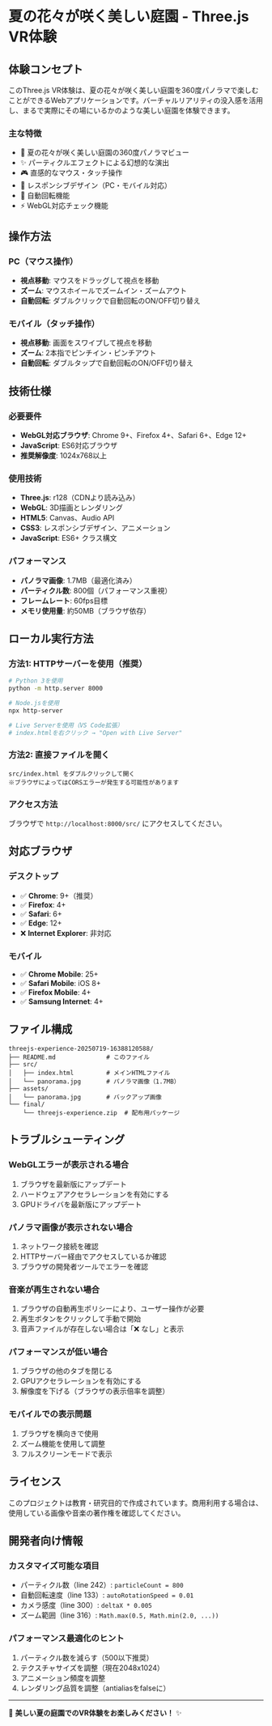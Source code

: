 # 夏の花々が咲く美しい庭園 - Three.js VR体験

## 体験コンセプト

このThree.js VR体験は、夏の花々が咲く美しい庭園を360度パノラマで楽しむことができるWebアプリケーションです。バーチャルリアリティの没入感を活用し、まるで実際にその場にいるかのような美しい庭園を体験できます。

### 主な特徴
- 🌸 夏の花々が咲く美しい庭園の360度パノラマビュー
- ✨ パーティクルエフェクトによる幻想的な演出
- 🎮 直感的なマウス・タッチ操作
- 📱 レスポンシブデザイン（PC・モバイル対応）
- 🔄 自動回転機能
- ⚡ WebGL対応チェック機能

## 操作方法

### PC（マウス操作）
- **視点移動**: マウスをドラッグして視点を移動
- **ズーム**: マウスホイールでズームイン・ズームアウト
- **自動回転**: ダブルクリックで自動回転のON/OFF切り替え

### モバイル（タッチ操作）
- **視点移動**: 画面をスワイプして視点を移動
- **ズーム**: 2本指でピンチイン・ピンチアウト
- **自動回転**: ダブルタップで自動回転のON/OFF切り替え

## 技術仕様

### 必要要件
- **WebGL対応ブラウザ**: Chrome 9+、Firefox 4+、Safari 6+、Edge 12+
- **JavaScript**: ES6対応ブラウザ
- **推奨解像度**: 1024x768以上

### 使用技術
- **Three.js**: r128（CDNより読み込み）
- **WebGL**: 3D描画とレンダリング
- **HTML5**: Canvas、Audio API
- **CSS3**: レスポンシブデザイン、アニメーション
- **JavaScript**: ES6+ クラス構文

### パフォーマンス
- **パノラマ画像**: 1.7MB（最適化済み）
- **パーティクル数**: 800個（パフォーマンス重視）
- **フレームレート**: 60fps目標
- **メモリ使用量**: 約50MB（ブラウザ依存）

## ローカル実行方法

### 方法1: HTTPサーバーを使用（推奨）
```bash
# Python 3を使用
python -m http.server 8000

# Node.jsを使用
npx http-server

# Live Serverを使用（VS Code拡張）
# index.htmlを右クリック → "Open with Live Server"
```

### 方法2: 直接ファイルを開く
```
src/index.html をダブルクリックして開く
※ブラウザによってはCORSエラーが発生する可能性があります
```

### アクセス方法
ブラウザで `http://localhost:8000/src/` にアクセスしてください。

## 対応ブラウザ

### デスクトップ
- ✅ **Chrome**: 9+（推奨）
- ✅ **Firefox**: 4+
- ✅ **Safari**: 6+
- ✅ **Edge**: 12+
- ❌ **Internet Explorer**: 非対応

### モバイル
- ✅ **Chrome Mobile**: 25+
- ✅ **Safari Mobile**: iOS 8+
- ✅ **Firefox Mobile**: 4+
- ✅ **Samsung Internet**: 4+

## ファイル構成

```
threejs-experience-20250719-16388120588/
├── README.md              # このファイル
├── src/
│   ├── index.html         # メインHTMLファイル
│   └── panorama.jpg       # パノラマ画像（1.7MB）
├── assets/
│   └── panorama.jpg       # バックアップ画像
└── final/
    └── threejs-experience.zip  # 配布用パッケージ
```

## トラブルシューティング

### WebGLエラーが表示される場合
1. ブラウザを最新版にアップデート
2. ハードウェアアクセラレーションを有効にする
3. GPUドライバを最新版にアップデート

### パノラマ画像が表示されない場合
1. ネットワーク接続を確認
2. HTTPサーバー経由でアクセスしているか確認
3. ブラウザの開発者ツールでエラーを確認

### 音楽が再生されない場合
1. ブラウザの自動再生ポリシーにより、ユーザー操作が必要
2. 再生ボタンをクリックして手動で開始
3. 音声ファイルが存在しない場合は「❌ なし」と表示

### パフォーマンスが低い場合
1. ブラウザの他のタブを閉じる
2. GPUアクセラレーションを有効にする
3. 解像度を下げる（ブラウザの表示倍率を調整）

### モバイルでの表示問題
1. ブラウザを横向きで使用
2. ズーム機能を使用して調整
3. フルスクリーンモードで表示

## ライセンス

このプロジェクトは教育・研究目的で作成されています。商用利用する場合は、使用している画像や音楽の著作権を確認してください。

## 開発者向け情報

### カスタマイズ可能な項目
- パーティクル数（line 242）: `particleCount = 800`
- 自動回転速度（line 133）: `autoRotationSpeed = 0.01`
- カメラ感度（line 300）: `deltaX * 0.005`
- ズーム範囲（line 316）: `Math.max(0.5, Math.min(2.0, ...))`

### パフォーマンス最適化のヒント
1. パーティクル数を減らす（500以下推奨）
2. テクスチャサイズを調整（現在2048x1024）
3. アニメーション頻度を調整
4. レンダリング品質を調整（antialiasをfalseに）

---

🌸 **美しい夏の庭園でのVR体験をお楽しみください！** ✨